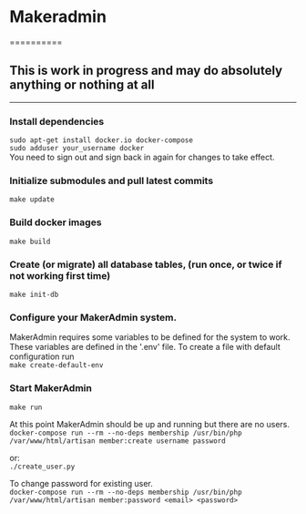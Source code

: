 # Makeradmin
==========

## This is work in progress and may do absolutely anything or nothing at all
-------------------------------------------------------------------------

### Install dependencies 
`sudo apt-get install docker.io docker-compose`<br />
`sudo adduser your_username docker`<br />
You need to sign out and sign back in again for changes to take effect. 

### Initialize submodules and pull latest commits 
`make update`

### Build docker images 
`make build`

### Create (or migrate) all database tables, (run once, or twice if not working first time) 
`make init-db`

### Configure your MakerAdmin system. 
MakerAdmin requires some variables to be defined for the system to work. These variables are defined in the '.env' file. To create a file with default configuration run<br />
`make create-default-env`

### Start MakerAdmin 
`make run` 

At this point MakerAdmin should be up and running but there are no users.<br />
`docker-compose run --rm --no-deps membership /usr/bin/php /var/www/html/artisan member:create username password`

or:<br />
`./create_user.py`

To change password for existing user.<br />
`docker-compose run --rm --no-deps membership /usr/bin/php /var/www/html/artisan member:password <email> <password>`
